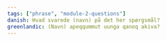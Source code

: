 ```yaml
---
tags: ["phrase", "module-2-questions"]
danish: Hvad svarede (navn) på det her spørgsmål?
greenlandic: (Navn) apeqqummut uunga qanoq akiva?
---
```

